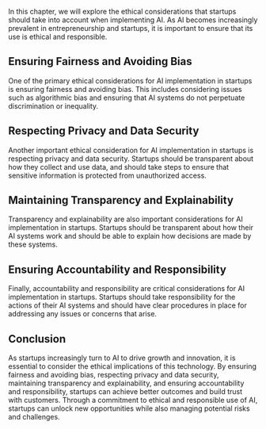 
In this chapter, we will explore the ethical considerations that startups should take into account when implementing AI. As AI becomes increasingly prevalent in entrepreneurship and startups, it is important to ensure that its use is ethical and responsible.

Ensuring Fairness and Avoiding Bias
-----------------------------------

One of the primary ethical considerations for AI implementation in startups is ensuring fairness and avoiding bias. This includes considering issues such as algorithmic bias and ensuring that AI systems do not perpetuate discrimination or inequality.

Respecting Privacy and Data Security
------------------------------------

Another important ethical consideration for AI implementation in startups is respecting privacy and data security. Startups should be transparent about how they collect and use data, and should take steps to ensure that sensitive information is protected from unauthorized access.

Maintaining Transparency and Explainability
-------------------------------------------

Transparency and explainability are also important considerations for AI implementation in startups. Startups should be transparent about how their AI systems work and should be able to explain how decisions are made by these systems.

Ensuring Accountability and Responsibility
------------------------------------------

Finally, accountability and responsibility are critical considerations for AI implementation in startups. Startups should take responsibility for the actions of their AI systems and should have clear procedures in place for addressing any issues or concerns that arise.

Conclusion
----------

As startups increasingly turn to AI to drive growth and innovation, it is essential to consider the ethical implications of this technology. By ensuring fairness and avoiding bias, respecting privacy and data security, maintaining transparency and explainability, and ensuring accountability and responsibility, startups can achieve better outcomes and build trust with customers. Through a commitment to ethical and responsible use of AI, startups can unlock new opportunities while also managing potential risks and challenges.
